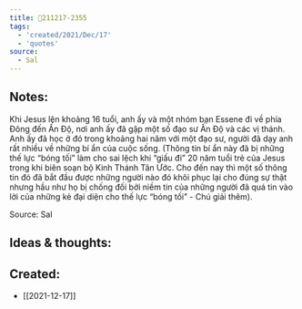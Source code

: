 ```yaml
---
title: 💬211217-2355
tags:
  - 'created/2021/Dec/17'
  - 'quotes'
source:
  - Sal
---
```


## Notes:
Khi Jesus lên khoảng 16 tuổi, anh ấy và một nhóm bạn Essene đi về phía Đông đến Ấn Độ, nơi anh ấy đã gặp một số đạo sư Ấn Độ và các vị thánh. Anh ấy đã học ở đó trong khoảng hai năm với một đạo sư, người đã dạy anh rất nhiều về những bí ẩn của cuộc sống. (Thông tin bí ẩn này đã bị những thế lực “bóng tối” làm cho sai lệch khi “giấu đi” 20 năm tuổi trẻ của Jesus trong khi biên soạn bộ Kinh Thánh Tân Ước. Cho đến nay thì một số thông tin đó đã bắt đầu được những người nào đó khôi phục lại cho đúng sự thật nhưng hầu như họ bị chống đối bởi niềm tin của những người đã quá tin vào lời của những kẻ đại diện cho thế lực “bóng tối” - Chú giải thêm).

Source: Sal

## Ideas & thoughts:

## Created:
- [[2021-12-17]]
